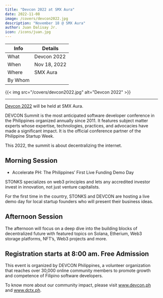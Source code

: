 ```yaml
---
title: "Devcon 2022 at SMX Aura"
date: 2022-11-08
image: /covers/devcon2022.jpg
description: "November 18 @ SMX Aura"
author: Juan Dalisay Jr.
icon: /icons/juan.jpg
---
```




Info | Details 
--- | ---
What | Devcon 2022
When | Nov 18, 2022
Where | SMX Aura
By Whom | 

{{< img src="/covers/devcon2022.jpg" alt="Devcon 2022" >}}

---

[Devcon 2022]() will be held at SMX Aura. 


DEVCON Summit is the most anticipated software developer conference in the Philippines organized annually since 2011. It features subject matter experts whose expertise, technologies, practices, and advocacies have made a significant impact. It is the official conference partner of the Philippine Startup Week.

 <!-- on our industry, economy, and society. -->

This 2022, the summit is about decentralizing the internet. 

<!-- Explore how we can own content on the latest version of the web.

Learn how we can use technology to bring internet ownership to the people.

Take part in accelerating the transformation of businesses. -->

## Morning Session

- Accelerate PH: The Philippines’ First Live Funding Demo Day

<!-- We are decentralizing capital -->

<!-- STONKS accelerates the future of capital in the Philippines -->

STONKS specializes on web3 principles and lets any accredited investor invest in innovation, not just venture capitalists.

For the first time in the country, STONKS and DEVCON are hosting a live demo day for local startup founders who will present their business ideas.

<!-- to an audience and panel of esteemed global leaders and investors. -->

<!-- Stonks’ partnership with DEVCON accelerates investment opportunities to the country to help provide capital to rising startup. Powered by Talino, Stonks, QBO -->


## Afternoon Session

<!-- We are decentralizing the future. -->

The afternoon will focus on a deep dive into the building blocks of decentralized future with featured topics on Solana, Etherium, Web3 storage platforms, NFT’s, Web3 projects and more.


## Registration starts at 8:00 am. Free Admission


<!-- DEVCON Summit 2022  DX3: Decentralizing Enterprise Transformation with web3 image -->

This event is organized by DEVCON Philippines, a volunteer organization that reaches over 30,000 online community members to promote growth and competence of Filipino software developers.

To know more about our community impact, please visit www.devcon.ph and www.dctx.ph.
